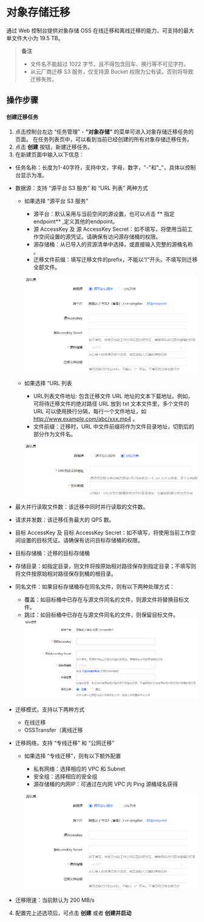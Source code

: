 # 对象存储迁移
通过 Web 控制台提供对象存储 OSS 在线迁移和离线迁移的能力，可支持的最大单文件大小为 19.5 TB。

> **备注**
>
> - 文件名不能超过 1022 字节，且不得包含回车、换行等不可见字符。
> - 从云厂商迁移 S3 服务，仅支持源 Bucket 权限为公有读，否则将导致迁移失败。

## 操作步骤
#### 创建迁移任务
1. 点击控制台左边 “任务管理” - **“对象存储”** 的菜单可进入对象存储迁移任务的页面。 在任务列表页中，可以看到当前已经创建的所有对象存储迁移任务。
2. 点击 **创建** 按钮，新建迁移任务。
3. 在新建页面中输入以下信息：
  - 任务名称：长度为1-40字符，支持中文，字母，数字，"-"和"_"，具体以控制台显示为准。
  - 数据源：支持 “源平台 S3 服务” 和 “URL 列表” 两种方式
    - 如果选择 “源平台 S3 服务”
      - 源平台：默认采用与当前空间的源设置，也可以点击 ** 指定 endpoint** ,定义其他的endpoint。
      - 源 AccessKey 及 源 AccessKey Secret：如不填写，将使用当前工作空间设置的源凭证。请确保有访问源存储桶的权限。
      - 源存储桶：从已导入的资源清单中选择，或直接输入完整的源桶名称 。
      - 迁移文件前缀：填写迁移文件的prefix，不能以“/”开头。不填写则迁移全部文件。
      
      ![](../../../../../image/AMC/create-oss-task-1.png)
      
    - 如果选择 “URL 列表
      - URL列表文件地址: 包含迁移文件 URL 地址的文本下载地址。例如，可将待迁移文件的绝对路径 URL 放到 txt 文本文件里，多个文件的 URL 可以使用换行分隔，每行一个文件地址，如 http://www.example.com/abc/xxx.mp4 。
      - 文件前缀：迁移时，URL 中文件前缀将作为文件目录地址，切割后的部分作为文件名。
      
      ![](../../../../../image/AMC/create-oss-task-2.png)
      
  - 最大并行读取文件数：该迁移中同时并行读取的文件数。
  - 请求并发数：该迁移任务最大的 QPS 数。
  - 目标 AccessKey 及 目标 AccessKey Secret：如不填写，将使用当前工作空间设置的目标凭证。请确保有访问目标存储桶的权限。
  - 目标存储桶：迁移的目标存储桶
  - 存储目录：如指定目录，则文件将按原始相对路径保存到指定目录；不填写则将文件按原始相对路径保存到桶的根目录。
  - 同名文件：如果目标存储桶存在同名文件，则有以下两种处理方式：
    - 覆盖：如目标桶中已存在与源文件同名的文件，则源文件将替换目标文件。
    - 跳过：如目标桶中已存在与源文件同名的文件，则保留目标文件。
          ![](../../../../../image/AMC/create-oss-task-3.png)
  - 迁移模式，支持以下两种方式
    - 在线迁移
    - OSSTransfer（离线迁移
  - 迁移网络，支持 “专线迁移” 和 “公网迁移”
    - 如果选择 “专线迁移”，则有以下额外配置
      - 私有网络：选择相应的 VPC 和 Subnet
      - 安全组：选择相应的安全组
      - 源存储桶的内网IP：可通过在内网 VPC 内 Ping 源桶域名获得
      
      ![](../../../../../image/AMC/create-oss-task-1.png)
      
  - 迁移限速：当前默认为 200 MB/s
4. 配置完上述选项后，可点击 **创建** 或者 **创建并启动**

